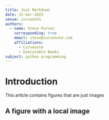 ```yaml
---
title: Just Markdown
date: 31-mar-2023
venue: curvenote
authors:
  - name: Steve Purves
    corresponding: true
    email: steve@curvenote.com
    affiliations:
      - Curvenote
      - Executable Books
subject: python programming
---
```


# Introduction

This article contains figures that are just images

## A figure with a local image

```{figure} ./eruption.png

```
